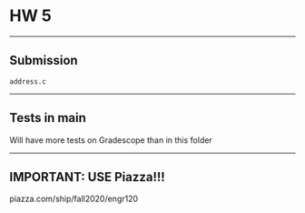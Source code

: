 # HW 5

---
## Submission

`address.c`

---
## Tests in main

Will have more tests on Gradescope than in this folder

---
## IMPORTANT: USE Piazza!!!

piazza.com/ship/fall2020/engr120
